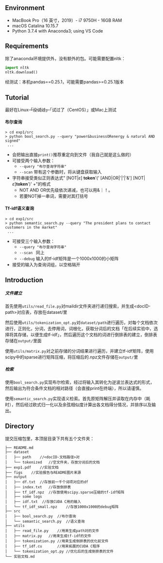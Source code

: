 ## Environment

- MacBook Pro（16 英寸，2019）- i7 9750H - 16GB RAM
- macOS Catalina 10.15.7
- Python 3.7.4 with Anaconda3; using VS Code

## Requirements

除了anaconda环境提供外，没有额外的包。可能需要配置nltk：

```python
import nltk
nltk.download()
```

经测试：本机pandas==0.25.1，可能需要pandas>=0.25.1版本

## Tutorial 

最好在Linux~~「没试过」~~「试过了（CentOS）」或Mac上测试

#### 布尔查询

```shell
> cd exp1/src
> python bool_search.py --query "power&businessORenergy & natural AND signed"
 ...
```

- 会把输出直接`print()`推荐重定向到文件（我自己就是这么做的）
- 可接受两个输入参数：
  - `--query "布尔查询字符串"`
  - `--scan` 带有这个参数时，将从键盘获取输入
- 字符串接受类似正则表达式" [NOT|$\varepsilon$] **token**'(' [AND|OR|'|'|'&'] [NOT|$\varepsilon$]**token**')' +"的格式
  - NOT AND OR优先级依次递减，也可以用&｜！。
  - 若要NOT掉一串词，需要对其打括号

#### Tf-idf语义查询

```shell
> cd exp1/src
> python semantic_search.py --query "The president plans to contact customers in the market"
 ...
```

- 可接受三个输入参数：
  - `--query "布尔查询字符串"`
  - `--scan ` 同上
  - `--debug` 输入的tf-idf矩阵是一个1000x1000的小矩阵
- 接受的输入为查询词组，以空格隔开

## Introduction

##### 文件建立

首先使用`utils/read_file.py`对maildir文件夹进行递归搜索，并生成\<docID-path\>对应表，存放在dataset/里

然后使用`utils/tokenization_opt.py`对`dataset/path`进行遍历，对每个文档依次进行，正则化，分词，去停用词，词根化，获取分词后的文档「在后续实验中，选择将其存储，以便生成tf-idf」，然后遍历这个文档的词进行倒排表的建立，倒排表存储在`output/`里面

使用`utils/matrix.py`对之前存储的分词结果进行遍历，并建立tf-idf矩阵，使用scipy中的sparse进行矩阵压缩，将压缩后的.npz文件存储在`output/`里

##### 检索

使用`bool_search.py`实现布尔检索，经过将输入其转化为逆波兰表达式的形式，然后输出为符合条件文档的相对路径（会直接print在终端），所以请谨慎。

使用`semantic_search.py`实现语义检索。首先原矩阵解压并读取在内存中（耗时），然后经过欧式归一化以及余弦相似度计算出各文档得分情况，并排序以及输出。

## Directory

提交压缩包里，本顶层目录下共有五个文件夹：

```shell
├── README.md
├── dataset
│   ├── path	//<docID-文档路径>对
│   └── tokenized	//空文件夹，存放分词后的文档
├── exp1.pdf	//实验文档
├── figs	//实验报告与README图片来源
├── output						
│   ├── df.txt	//存放前一千个词项对应的df
│   ├── index.txt	//存放倒排表
│   ├── tf_idf.npz	//存放使用scipy.sparse压缩的tf-idf矩阵
│   ├── some logs
│   ├── idf.txt  //存放CUDA C用的输入
│   └── tf_idf_small.npz	//存放1000x1000的debug矩阵
├── src
│   ├── bool_search.py	//布尔查询
│   └── semantic_search.py	//语义查询
├── utils
│   ├── read_file.py	//用来生成path对的文件
│   ├── matrix.py	//用来生成tf-idf的文件
│   ├── tokenization.py	//用来生成倒排表的优化前文件
│   ├── tf_idf.cu		//用来拓展的CUDA C程序
│   └── tokenization_opt.py	//优化后的生成倒排表的文件
└── 实验文档.md
```


